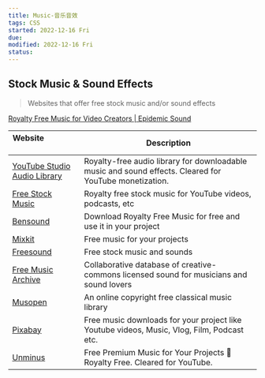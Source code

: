 ```yaml
---
title: Music-音乐音效
tags: CSS  
started: 2022-12-16 Fri
due: 
modified: 2022-12-16 Fri
status: 
---
```


## Stock Music & Sound Effects

>Websites that offer free stock music and/or sound effects

[Royalty Free Music for Video Creators | Epidemic Sound](https://www.epidemicsound.com/?utm_campaign=17122286546&utm_content=649874466224&utm_source=youtube&utm_medium=paidsocial&gclid=CjwKCAjwitShBhA6EiwAq3RqA-l_6KLONtqHYb0riPG3yBegiZoiVkkjuziGAftfY5Ny5gnf3z85dBoCFqoQAvD_BwE)

| Website&nbsp; &nbsp; &nbsp; &nbsp; &nbsp; &nbsp; &nbsp; &nbsp; &nbsp; &nbsp; &nbsp; &nbsp; &nbsp; &nbsp; | Description |
| ----------------------- | ------------------ |
| [YouTube Studio Audio Library](https://www.youtube.com/audiolibrary)| Royalty-free audio library for downloadable music and sound effects. Cleared for YouTube monetization. |
| [Free Stock Music](https://www.free-stock-music.com/)| Royalty free stock music for YouTube videos, podcasts, etc |
| [Bensound](https://www.bensound.com/)| Download Royalty Free Music for free and use it in your project |
| [Mixkit](https://mixkit.co/free-stock-music/)| Free music for your projects |
| [Freesound](https://freesound.org/)| Free stock music and sounds |
| [Free Music Archive](https://freemusicarchive.org/)|  Collaborative database of creative-commons licensed sound for musicians and sound lovers  |
| [Musopen](https://musopen.org/music/)| An online copyright free classical music library |
| [Pixabay](https://pixabay.com/music/)| Free music downloads for your project like Youtube videos, Music, Vlog, Film, Podcast etc. |
| [Unminus](https://www.unminus.com/)| Free Premium Music for Your Projects 🎁 Royalty Free. Cleared for YouTube. |